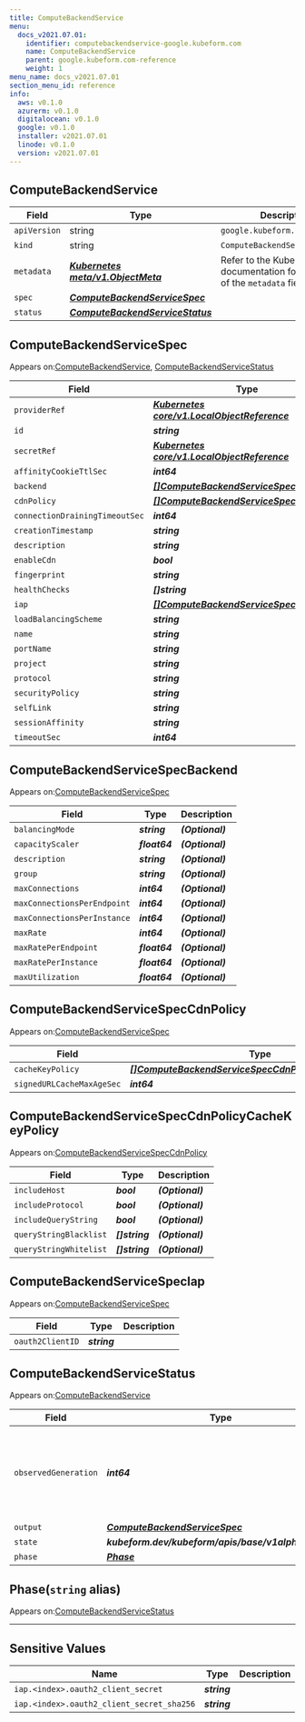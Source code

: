 ```yaml
---
title: ComputeBackendService
menu:
  docs_v2021.07.01:
    identifier: computebackendservice-google.kubeform.com
    name: ComputeBackendService
    parent: google.kubeform.com-reference
    weight: 1
menu_name: docs_v2021.07.01
section_menu_id: reference
info:
  aws: v0.1.0
  azurerm: v0.1.0
  digitalocean: v0.1.0
  google: v0.1.0
  installer: v2021.07.01
  linode: v0.1.0
  version: v2021.07.01
---
```


## ComputeBackendService
| Field | Type | Description |
| ------ | ----- | ----------- |
| `apiVersion` | string | `google.kubeform.com/v1alpha1` |
|    `kind` | string | `ComputeBackendService` |
| `metadata` | ***[Kubernetes meta/v1.ObjectMeta](https://v1-18.docs.kubernetes.io/docs/reference/generated/kubernetes-api/v1.18/#objectmeta-v1-meta)***|Refer to the Kubernetes API documentation for the fields of the `metadata` field.|
| `spec` | ***[ComputeBackendServiceSpec](#computebackendservicespec)***||
| `status` | ***[ComputeBackendServiceStatus](#computebackendservicestatus)***||
## ComputeBackendServiceSpec

Appears on:[ComputeBackendService](#computebackendservice), [ComputeBackendServiceStatus](#computebackendservicestatus)

| Field | Type | Description |
| ------ | ----- | ----------- |
| `providerRef` | ***[Kubernetes core/v1.LocalObjectReference](https://v1-18.docs.kubernetes.io/docs/reference/generated/kubernetes-api/v1.18/#localobjectreference-v1-core)***||
| `id` | ***string***||
| `secretRef` | ***[Kubernetes core/v1.LocalObjectReference](https://v1-18.docs.kubernetes.io/docs/reference/generated/kubernetes-api/v1.18/#localobjectreference-v1-core)***||
| `affinityCookieTtlSec` | ***int64***| ***(Optional)*** |
| `backend` | ***[[]ComputeBackendServiceSpecBackend](#computebackendservicespecbackend)***| ***(Optional)*** |
| `cdnPolicy` | ***[[]ComputeBackendServiceSpecCdnPolicy](#computebackendservicespeccdnpolicy)***| ***(Optional)*** |
| `connectionDrainingTimeoutSec` | ***int64***| ***(Optional)*** |
| `creationTimestamp` | ***string***| ***(Optional)*** |
| `description` | ***string***| ***(Optional)*** |
| `enableCdn` | ***bool***| ***(Optional)*** |
| `fingerprint` | ***string***| ***(Optional)*** |
| `healthChecks` | ***[]string***||
| `iap` | ***[[]ComputeBackendServiceSpecIap](#computebackendservicespeciap)***| ***(Optional)*** |
| `loadBalancingScheme` | ***string***| ***(Optional)*** |
| `name` | ***string***||
| `portName` | ***string***| ***(Optional)*** |
| `project` | ***string***| ***(Optional)*** |
| `protocol` | ***string***| ***(Optional)*** |
| `securityPolicy` | ***string***| ***(Optional)*** |
| `selfLink` | ***string***| ***(Optional)*** |
| `sessionAffinity` | ***string***| ***(Optional)*** |
| `timeoutSec` | ***int64***| ***(Optional)*** |
## ComputeBackendServiceSpecBackend

Appears on:[ComputeBackendServiceSpec](#computebackendservicespec)

| Field | Type | Description |
| ------ | ----- | ----------- |
| `balancingMode` | ***string***| ***(Optional)*** |
| `capacityScaler` | ***float64***| ***(Optional)*** |
| `description` | ***string***| ***(Optional)*** |
| `group` | ***string***| ***(Optional)*** |
| `maxConnections` | ***int64***| ***(Optional)*** |
| `maxConnectionsPerEndpoint` | ***int64***| ***(Optional)*** |
| `maxConnectionsPerInstance` | ***int64***| ***(Optional)*** |
| `maxRate` | ***int64***| ***(Optional)*** |
| `maxRatePerEndpoint` | ***float64***| ***(Optional)*** |
| `maxRatePerInstance` | ***float64***| ***(Optional)*** |
| `maxUtilization` | ***float64***| ***(Optional)*** |
## ComputeBackendServiceSpecCdnPolicy

Appears on:[ComputeBackendServiceSpec](#computebackendservicespec)

| Field | Type | Description |
| ------ | ----- | ----------- |
| `cacheKeyPolicy` | ***[[]ComputeBackendServiceSpecCdnPolicyCacheKeyPolicy](#computebackendservicespeccdnpolicycachekeypolicy)***| ***(Optional)*** |
| `signedURLCacheMaxAgeSec` | ***int64***| ***(Optional)*** |
## ComputeBackendServiceSpecCdnPolicyCacheKeyPolicy

Appears on:[ComputeBackendServiceSpecCdnPolicy](#computebackendservicespeccdnpolicy)

| Field | Type | Description |
| ------ | ----- | ----------- |
| `includeHost` | ***bool***| ***(Optional)*** |
| `includeProtocol` | ***bool***| ***(Optional)*** |
| `includeQueryString` | ***bool***| ***(Optional)*** |
| `queryStringBlacklist` | ***[]string***| ***(Optional)*** |
| `queryStringWhitelist` | ***[]string***| ***(Optional)*** |
## ComputeBackendServiceSpecIap

Appears on:[ComputeBackendServiceSpec](#computebackendservicespec)

| Field | Type | Description |
| ------ | ----- | ----------- |
| `oauth2ClientID` | ***string***||
## ComputeBackendServiceStatus

Appears on:[ComputeBackendService](#computebackendservice)

| Field | Type | Description |
| ------ | ----- | ----------- |
| `observedGeneration` | ***int64***| ***(Optional)*** Resource generation, which is updated on mutation by the API Server.|
| `output` | ***[ComputeBackendServiceSpec](#computebackendservicespec)***| ***(Optional)*** |
| `state` | ***kubeform.dev/kubeform/apis/base/v1alpha1.State***| ***(Optional)*** |
| `phase` | ***[Phase](#phase)***| ***(Optional)*** |
## Phase(`string` alias)

Appears on:[ComputeBackendServiceStatus](#computebackendservicestatus)

---
## Sensitive Values
| Name | Type | Description |
|------|------|-------------|
| `iap.<index>.oauth2_client_secret` | ***string*** ||
| `iap.<index>.oauth2_client_secret_sha256` | ***string*** ||
